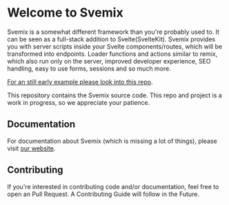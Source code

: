 # Welcome to Svemix

Svemix is a somewhat different framework than you're probably used to.
It can be seen as a full-stack addition to Svelte(SvelteKit).
Svemix provides you with server scripts inside your Svelte components/routes, which will be transformed into endpoints.
Loader functions and actions similar to remix, which also run only on the server, improved developer experience, SEO handling, easy to use forms, sessions and so much more.

[For an still early example please look into this repo](https://github.com/svemix/svemix-example).

This repository contains the Svemix source code. This repo and project is a work in progress, so we appreciate your patience.


## Documentation

For documentation about Svemix (which is missing a lot of things), please visit [our website](https://svemix.com).


## Contributing

If you're interested in contributing code and/or documentation, feel free to open an Pull Request. A Contributing Guide will follow in the Future.

